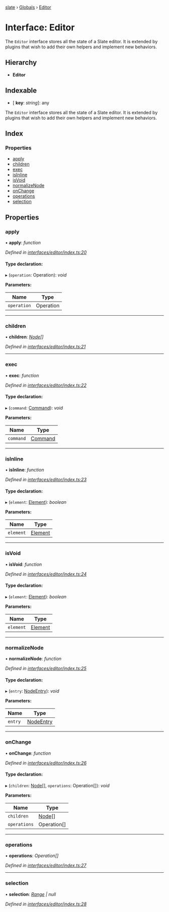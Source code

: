 [slate](../README.md) › [Globals](../globals.md) › [Editor](editor.md)

# Interface: Editor

The `Editor` interface stores all the state of a Slate editor. It is extended
by plugins that wish to add their own helpers and implement new behaviors.

## Hierarchy

* **Editor**

## Indexable

* \[ **key**: *string*\]: any

The `Editor` interface stores all the state of a Slate editor. It is extended
by plugins that wish to add their own helpers and implement new behaviors.

## Index

### Properties

* [apply](editor.md#apply)
* [children](editor.md#children)
* [exec](editor.md#exec)
* [isInline](editor.md#isinline)
* [isVoid](editor.md#isvoid)
* [normalizeNode](editor.md#normalizenode)
* [onChange](editor.md#onchange)
* [operations](editor.md#operations)
* [selection](editor.md#selection)

## Properties

###  apply

• **apply**: *function*

*Defined in [interfaces/editor/index.ts:20](https://github.com/DamareYoh/slate/blob/26e8a411/packages/slate/src/interfaces/editor/index.ts#L20)*

#### Type declaration:

▸ (`operation`: Operation): *void*

**Parameters:**

Name | Type |
------ | ------ |
`operation` | Operation |

___

###  children

• **children**: *[Node](../globals.md#node)[]*

*Defined in [interfaces/editor/index.ts:21](https://github.com/DamareYoh/slate/blob/26e8a411/packages/slate/src/interfaces/editor/index.ts#L21)*

___

###  exec

• **exec**: *function*

*Defined in [interfaces/editor/index.ts:22](https://github.com/DamareYoh/slate/blob/26e8a411/packages/slate/src/interfaces/editor/index.ts#L22)*

#### Type declaration:

▸ (`command`: [Command](command.md)): *void*

**Parameters:**

Name | Type |
------ | ------ |
`command` | [Command](command.md) |

___

###  isInline

• **isInline**: *function*

*Defined in [interfaces/editor/index.ts:23](https://github.com/DamareYoh/slate/blob/26e8a411/packages/slate/src/interfaces/editor/index.ts#L23)*

#### Type declaration:

▸ (`element`: [Element](element.md)): *boolean*

**Parameters:**

Name | Type |
------ | ------ |
`element` | [Element](element.md) |

___

###  isVoid

• **isVoid**: *function*

*Defined in [interfaces/editor/index.ts:24](https://github.com/DamareYoh/slate/blob/26e8a411/packages/slate/src/interfaces/editor/index.ts#L24)*

#### Type declaration:

▸ (`element`: [Element](element.md)): *boolean*

**Parameters:**

Name | Type |
------ | ------ |
`element` | [Element](element.md) |

___

###  normalizeNode

• **normalizeNode**: *function*

*Defined in [interfaces/editor/index.ts:25](https://github.com/DamareYoh/slate/blob/26e8a411/packages/slate/src/interfaces/editor/index.ts#L25)*

#### Type declaration:

▸ (`entry`: [NodeEntry](../globals.md#nodeentry)): *void*

**Parameters:**

Name | Type |
------ | ------ |
`entry` | [NodeEntry](../globals.md#nodeentry) |

___

###  onChange

• **onChange**: *function*

*Defined in [interfaces/editor/index.ts:26](https://github.com/DamareYoh/slate/blob/26e8a411/packages/slate/src/interfaces/editor/index.ts#L26)*

#### Type declaration:

▸ (`children`: [Node](../globals.md#node)[], `operations`: Operation[]): *void*

**Parameters:**

Name | Type |
------ | ------ |
`children` | [Node](../globals.md#node)[] |
`operations` | Operation[] |

___

###  operations

• **operations**: *Operation[]*

*Defined in [interfaces/editor/index.ts:27](https://github.com/DamareYoh/slate/blob/26e8a411/packages/slate/src/interfaces/editor/index.ts#L27)*

___

###  selection

• **selection**: *[Range](range.md) | null*

*Defined in [interfaces/editor/index.ts:28](https://github.com/DamareYoh/slate/blob/26e8a411/packages/slate/src/interfaces/editor/index.ts#L28)*
